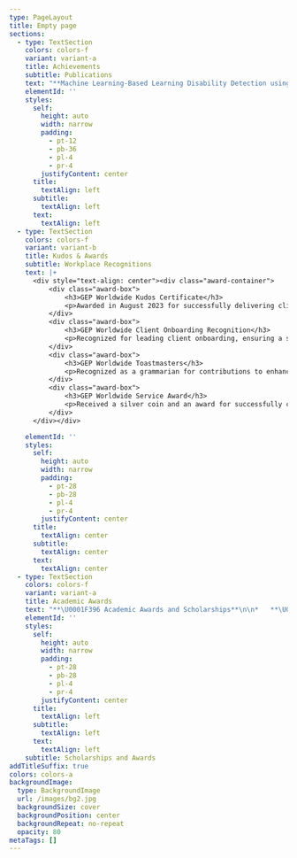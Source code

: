 ```yaml
---
type: PageLayout
title: Empty page
sections:
  - type: TextSection
    colors: colors-f
    variant: variant-a
    title: Achievements
    subtitle: Publications
    text: "**Machine Learning-Based Learning Disability Detection using LMS**\n\n*Published in the 5th IEEE International Conference on Computing, Communication and Automation (IEEE ICCCA) - 2020*\n\nMachine Learning Project Doodle Visual![](https://preview--shweta0898portfolio-d9241.stackbit.dev/_static/app-assets/public/images/DALL%C2%B7E%202024-10-23%2010.01.10%20-%20A%20visual%20summary%20of%20a%20machine%20learning%20project%20detecting%20learning%20disabilities%20using%20Moodle%20LMS.%20The%20design%20shows%20a%20flowchart-like%20diagram%20with%20icons%20.webp)\n\n**Overview**\n\nThis research explores a system that uses machine learning algorithms to identify learning disabilities and non-learning disabilities in students. By leveraging **Moodle** and employing **Random Forest** and **Support Vector Machines (SVM)**, we analyze student behavior to detect challenges early \U0001F9E0.\n\n**Implementation**\n\n\\- Data Processing: Conducted in Python using **Scikit-learn** and **Pandas**.\n\\- Objective: Foster a more inclusive learning experience.\n\nSignificance\n\n\U0001F31F Discover how this research shapes the future of education! \U0001F31F\n\n[Read the full paper](https://ieeexplore.ieee.org/document/9250761) to explore the fascinating intersection of education and machine learning, and discover how this research shapes the future of learning!\n"
    elementId: ''
    styles:
      self:
        height: auto
        width: narrow
        padding:
          - pt-12
          - pb-36
          - pl-4
          - pr-4
        justifyContent: center
      title:
        textAlign: left
      subtitle:
        textAlign: left
      text:
        textAlign: left
  - type: TextSection
    colors: colors-f
    variant: variant-b
    title: Kudos & Awards
    subtitle: Workplace Recognitions
    text: |+
      <div style="text-align: center"><div class="award-container">
          <div class="award-box">
              <h3>GEP Worldwide Kudos Certificate</h3>
              <p>Awarded in August 2023 for successfully delivering client-critical enhancements, accelerating feature release timelines by 25%, and significantly improving overall team efficiency.</p>
          </div>
          <div class="award-box">
              <h3>GEP Worldwide Client Onboarding Recognition</h3>
              <p>Recognized for leading client onboarding, ensuring a smooth transition, and enabling a successful go-live while supporting the TSO (Technical Support Operations) team.</p>
          </div>
          <div class="award-box">
              <h3>GEP Worldwide Toastmasters</h3>
              <p>Recognized as a grammarian for contributions to enhancing communication skills and promoting effective language use.</p>
          </div>
          <div class="award-box">
              <h3>GEP Worldwide Service Award</h3>
              <p>Received a silver coin and an award for successfully completing three years of dedicated service with GEP Worldwide, recognizing the commitment and contributions to the organization.</p>
          </div>
      </div></div>

    elementId: ''
    styles:
      self:
        height: auto
        width: narrow
        padding:
          - pt-28
          - pb-28
          - pl-4
          - pr-4
        justifyContent: center
      title:
        textAlign: center
      subtitle:
        textAlign: center
      text:
        textAlign: center
  - type: TextSection
    colors: colors-f
    variant: variant-a
    title: Academic Awards
    text: "**\U0001F396️ Academic Awards and Scholarships**\n\n*   **\U0001F948 Silver Medalist - Bachelor of Engineering in Computer Engineering (9.36/10)**\U0001F3C5 Recognized as the highest achiever in the Computer Science program during undergraduate studies.\n\n*   **\U0001F393 ESSAR Endowment Scholarship for Overall Topper in 2nd and 3rd Year**\U0001F3C6 Awarded by the college for consistently achieving the highest academic performance during the second and third years of the computer engineering program.\n\n*   **\U0001F4A1 Smart India Hackathon 2020 - Participant**\U0001F6E0️ Contributed to innovative solutions in a national-level hackathon aimed at addressing various societal challenges.\n\n*   **\U0001F4DC Data Science Certification - IIT Madras**\U0001F52C Completed a rigorous certification program focused on data science concepts and applications from the esteemed faculty of IIT Madras.\n\n*   **\U0001F948 2nd Position - INNOVATIONS 2K19 National Level Group Project Competition**\U0001F680 Secured the second position for a project that showcased innovative solutions in technology.\n\n*   **\U0001F3C5 Semi-Finalist - Mastek-Majesco Deep Blue Group Project Competition Season 4**⚙️ Achieved semi-finalist status in a competitive project showcase focusing on deep technology solutions.\n\n*   **\U0001F3C5 Finalist - ByteCamp'19**\U0001F4BB Reached the finals in a competition that emphasized practical applications of technology and coding skills.\n\n"
    elementId: ''
    styles:
      self:
        height: auto
        width: narrow
        padding:
          - pt-28
          - pb-28
          - pl-4
          - pr-4
        justifyContent: center
      title:
        textAlign: left
      subtitle:
        textAlign: left
      text:
        textAlign: left
    subtitle: Scholarships and Awards
addTitleSuffix: true
colors: colors-a
backgroundImage:
  type: BackgroundImage
  url: /images/bg2.jpg
  backgroundSize: cover
  backgroundPosition: center
  backgroundRepeat: no-repeat
  opacity: 80
metaTags: []
---
```

